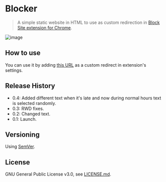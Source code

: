 # Blocker

>A simple static website in HTML to use as custom redirection in [Block Site extension for Chrome](https://chrome.google.com/webstore/detail/block-site-website-blocke/eiimnmioipafcokbfikbljfdeojpcgbh?hl=en).

![image](https://user-images.githubusercontent.com/6877391/49475426-7d01b400-f817-11e8-93ba-48976cf53322.png)

## How to use

You can use it by adding [this URL](https://qubkon.github.io/blocker/blocker.html) as a custom redirect in extension's settings.

## Release History

- 0.4: Added different text when it's late and now during normal hours text is selected randomly.
- 0.3: RWD fixes.
- 0.2: Changed text.
- 0.1: Launch.

## Versioning

Using [SemVer](http://semver.org/).

## License

GNU General Public License v3.0, see [LICENSE.md](https://github.com/vardecab/blocker/blob/master/LICENSE).